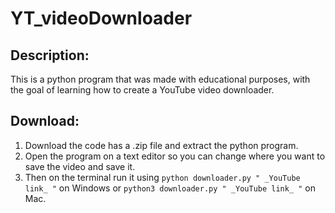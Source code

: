 # YT_videoDownloader
## Description:
This is a python program that was made with educational purposes, with the goal of learning how to create a YouTube video downloader.

## Download:
1. Download the code has a .zip file and extract the python program.
2. Open the program on a text editor so you can change where you want to save the video and save it. 
3. Then on the terminal run it using `python downloader.py " _YouTube link_ "` on Windows or `python3 downloader.py " _YouTube link_ "` on Mac.

